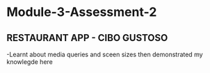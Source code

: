 # Module-3-Assessment-2

## RESTAURANT APP - CIBO GUSTOSO

-Learnt about media queries and sceen sizes then demonstrated my knowlegde here
